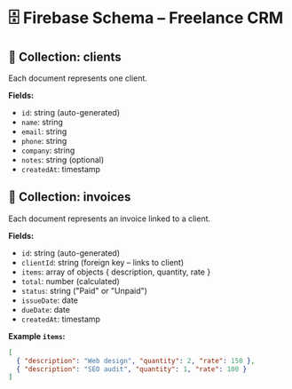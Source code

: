 # 🗄 Firebase Schema – Freelance CRM

## 🔹 Collection: clients
Each document represents one client.

**Fields:**
- `id`: string (auto-generated)
- `name`: string
- `email`: string
- `phone`: string
- `company`: string
- `notes`: string (optional)
- `createdAt`: timestamp

## 🔹 Collection: invoices
Each document represents an invoice linked to a client.

**Fields:**
- `id`: string (auto-generated)
- `clientId`: string (foreign key – links to client)
- `items`: array of objects { description, quantity, rate }
- `total`: number (calculated)
- `status`: string ("Paid" or "Unpaid")
- `issueDate`: date
- `dueDate`: date
- `createdAt`: timestamp

**Example `items`:**
```json
[
  { "description": "Web design", "quantity": 2, "rate": 150 },
  { "description": "SEO audit", "quantity": 1, "rate": 100 }
]